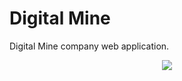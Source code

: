 # Digital Mine

Digital Mine company web application.

<p align="center">
<img src="https://assets.stivenramireza.com/digital-mine/logo.png">
</p>
